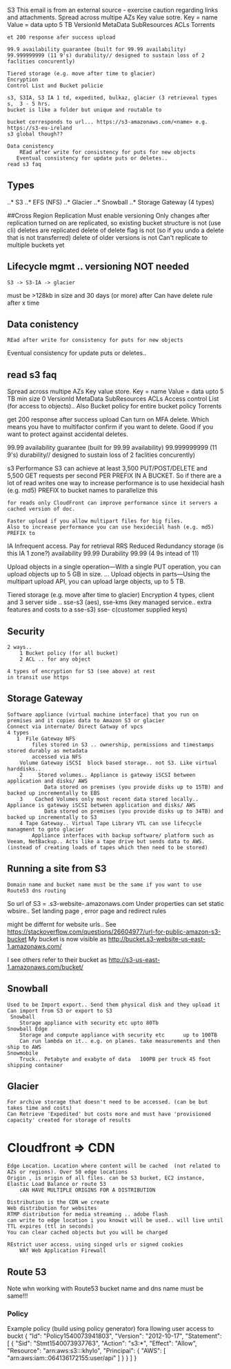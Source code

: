  S3	
	This email is from an external source - exercise caution regarding links and attachments.
	Spread across multipe AZs
	Key value sotre.
	Key = name
	Value = data  upto 5 TB
	VersionId
	MetaData
	SubResources
		ACLs
		Torrents

	et 200 response afer success upload

	99.9 availability guarantee (built for 99.99 availability)
	99.999999999 (11 9's) durability// designed to sustain loss of 2 faclities concurently)

	Tiered storage (e.g. move after time to glacier)
	Encryption
	Control List and Bucket policie

	s3, S3IA, S3 IA 1 td, expedited, bulkaz, glacier (3 retrieveal types s,  3 - 5 hrs.
	bucket is like a folder but unique and routable to  

	bucket corresponds to url... https://s3-amazonaws.com/<name> e.g. https://s3-eu-ireland
	s3 global though??

	Data conistency
		REad after write for consistency for puts for new objects
	   Eventual consistency for update puts or deletes.. 
	read s3 faq

## Types
 ..* S3
 ..* EFS (NFS)
 ..* Glacier 
 ..* Snowball 
 ..* Storage Gateway (4 types) 

##Cross Region Replication
    Must enable versioning
    Only changes after replication turned on are replicated, so existing bucket structure is not (use cli)
    deletes are replicated
        delete of delete flag is not (so if you undo a delete that is not transferred)
        delete of older versions is not
    Can't replicate to multiple buckets yet

## Lifecycle mgmt .. versioning NOT needed
    S3 -> S3-IA -> glacier 
must be >128kb in size and 30 days (or more) after 
Can have delete rule after x time


## Data conistency
    REad after write for consistency for puts for new objects
   Eventual consistency for update puts or deletes.. 

   ## read s3 faq

Spread across multipe AZs
Key value store.
Key = name
Value = data  upto 5 TB min size 0
VersionId
MetaData
SubResources
    ACLs  Access control List (for access to objects).. Also Bucket policy for entire bucket policy
    Torrents

get 200 response after success upload
Can turn on MFA delete. Which means you have to multifactor confirm if you want to delete. Good if you want to protect against accidental deletes.

99.99 availability guarantee (built for 99.99 availability)
99.999999999 (11 9's) durability// designed to sustain loss of 2 faclities concurently)

s3 Performance
	S3 can achieve at least 3,500 PUT/POST/DELETE and 5,500 GET requests per second PER PREFIX IN A BUCKET.
	So if there are a lot of read writes one way to increase performance is to use hexidecial hash (e.g. md5) PREFIX to  bucket names to parallelize this
	
	for reads only CloudFront can improve performance since it servers a cached version of doc.
	
	Faster upload if you allow multipart files for big files.
	Also to increase performance you can use hexidecial hash (e.g. md5) PREFIX to 

IA Infrequent access. Pay for retrieval 
RRS Reduced Redundancy storage (is this IA 1 zone?)
    availability 99.99   Durability 99.99 (4 9s intead of 11)

Upload objects in a single operation—With a single PUT operation, you can upload objects up to 5 GB in size. ...
Upload objects in parts—Using the multipart upload API, you can upload large objects, up to 5 TB.
    

Tiered storage (e.g. move after time to glacier)
Encryption 4 types, client and 3 server side .. 
        sse-s3 (aes), 
        sse-kms (key managed service.. extra features and costs to a sse-s3) 
        sse- c(customer supplied keys)

## Security
    2 ways.. 
        1 Bucket policy (for all bucket)
        2 ACL .. for any object

    4 types of encryption for S3 (see above) at rest
    in transit use https


## Storage Gateway
    Software appliance (virtual machine interface) that you run on premises and it copies data to Amazon S3 or glacier
    Connect via internate/ Direct Gatway of vpcs
    4 types
       1  File Gateway NFS
            files stored in S3 .. ownership, permissions and timestamps stored durably as metadata
            accessed via NFS
        Volume Gateway iSCSI  block based storage.. not S3. Like virtual harddisks.. 
        2     Stored volumes.. Appliance is gateway iSCSI between application and disks/ AWS
                Data stored on premises (you provide disks up to 15TB) and backed up incrementally to EBS
        3    Cached Volumes only most recent data stored locally.. Appliance is gateway iSCSI between application and disks/ AWS
                Data stored on premises (you provide disks up to 34TB) and backed up incrementally to S3 
        4 Tape Gateway.. Virtual Tape Library VTL can use lifecycle managment to goto glacier
            Appliance interfaces with backup software/ platform such as Veeam, NetBackup.. Acts like a tape drive but sends data to AWS. (instead of creating loads of tapes which then need to be stored)

## Running a site from S3
    Domain name and bucket name must be the same if you want to use Route53 dns routing
So url of S3 = <bucketName>.s3-website-<region>.amazonaws.com
    Under properties can set static wbsire.. Set landing page , error page and redirect rules

might be differnt for website urls.. 
See https://stackoverflow.com/questions/26604977/url-for-public-amazon-s3-bucket
My bucket is now visible as http://bucket.s3-website-us-east-1.amazonaws.com/

I see others refer to their bucket as http://s3-us-east-1.amazonaws.com/bucket/



## Snowball
    Used to be Import export.. Send them physical disk and they upload it 
    Can import from S3 or export to S3
     Snowball 
        Storage appliance with security etc upto 80Tb
    Snowball Edge
        Storage and compute appliance with security etc      up to 100TB
        Can run lambda on it.. e.g. on planes. take measurements and then ship to AWS  
    Snowmobile
        Truck.. Petabyte and exabyte of data   100PB per truck 45 foot shipping container

## Glacier
    For archive storage that doesn't need to be accessed. (can be but takes time and costs)
    Can Retrieve 'Expedited' but costs more and must have 'provisioned capacity' created for storage of results
	
# Cloudfront => CDN
    Edge Location. Location where content will be cached  (not related to AZs or regions). Over 50 edge locations
    Origin , is origin of all files. can be S3 bucket, EC2 instance, Elastic Load Balance or route 53
        cAN HAVE MULTIPLE ORIGINS FOR A DISTRIBUTION
    
    Distribution is the CDN we create
    Web distribution for websites
    RTMP distribution for media streaming .. adobe flash
    can write to edge location i you knowit will be used.. will live until TTL expires (ttl in seconds)
    You can clear cached objects but you will be charged 

    REstrict user access. using singed urls or signed cookies
        WAf Web Application Firewall

## Route 53
Note whn working with Route53	bucket name and dns name must be same!!!
	

### Policy
Example policy (build using policy generator) fora llowing user access to buckt
{
  "Id": "Policy1540073941803",
  "Version": "2012-10-17",
  "Statement": [
    {
      "Sid": "Stmt1540073937763",
      "Action": "s3:*",
      "Effect": "Allow",
      "Resource": "arn:aws:s3:::khylo",
      "Principal": {
        "AWS": [
          "arn:aws:iam::064136172155:user/api"
        ]
      }
    }
  ]
}